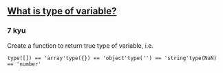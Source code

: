 <h2><a href=https://www.codewars.com/kata/57293671c98f77e84b000065/train/javascript target="_blank">What is type of variable?</a></h2><h3>7 kyu</h3><p>Create a function to return true type of variable, i.e.</p><pre><code class="language-javascript"><span class="cm-variable">type</span>([]) <span class="cm-operator">==</span> <span class="cm-string">'array'</span><span class="cm-variable">type</span>({}) <span class="cm-operator">==</span> <span class="cm-string">'object'</span><span class="cm-variable">type</span>(<span class="cm-string">''</span>) <span class="cm-operator">==</span> <span class="cm-string">'string'</span><span class="cm-variable">type</span>(<span class="cm-atom">NaN</span>) <span class="cm-operator">==</span> <span class="cm-string">'number'</span></code></pre>